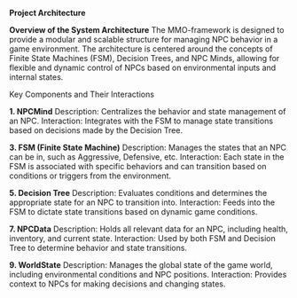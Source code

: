 **Project Architecture**

**Overview of the System Architecture**
The MMO-framework is designed to provide a modular and scalable structure for managing NPC behavior in a game environment. The architecture is centered around the concepts of Finite State Machines (FSM), Decision Trees, and NPC Minds, allowing for flexible and dynamic control of NPCs based on environmental inputs and internal states.

Key Components and Their Interactions

**1. NPCMind**
Description: Centralizes the behavior and state management of an NPC.
Interaction: Integrates with the FSM to manage state transitions based on decisions made by the Decision Tree.

**3. FSM (Finite State Machine)**
Description: Manages the states that an NPC can be in, such as Aggressive, Defensive, etc.
Interaction: Each state in the FSM is associated with specific behaviors and can transition based on conditions or triggers from the environment.

**5. Decision Tree**
Description: Evaluates conditions and determines the appropriate state for an NPC to transition into.
Interaction: Feeds into the FSM to dictate state transitions based on dynamic game conditions.

**7. NPCData**
Description: Holds all relevant data for an NPC, including health, inventory, and current state.
Interaction: Used by both FSM and Decision Tree to determine behavior and state transitions.

**9. WorldState**
Description: Manages the global state of the game world, including environmental conditions and NPC positions.
Interaction: Provides context to NPCs for making decisions and changing states.
